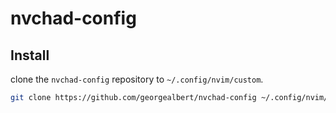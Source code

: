 # nvchad-config

## Install
   clone the `nvchad-config` repository to `~/.config/nvim/custom`.
   ```sh
   git clone https://github.com/georgealbert/nvchad-config ~/.config/nvim/custom
   ```

